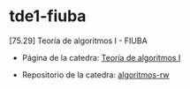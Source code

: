 # tde1-fiuba
[75.29] Teoría de algoritmos I - FIUBA

* Página de la catedra: [Teoría de algoritmos I](https://algoritmos-rw.github.io/tda/)

* Repositorio de la catedra: [algoritmos-rw](https://github.com/algoritmos-rw)
